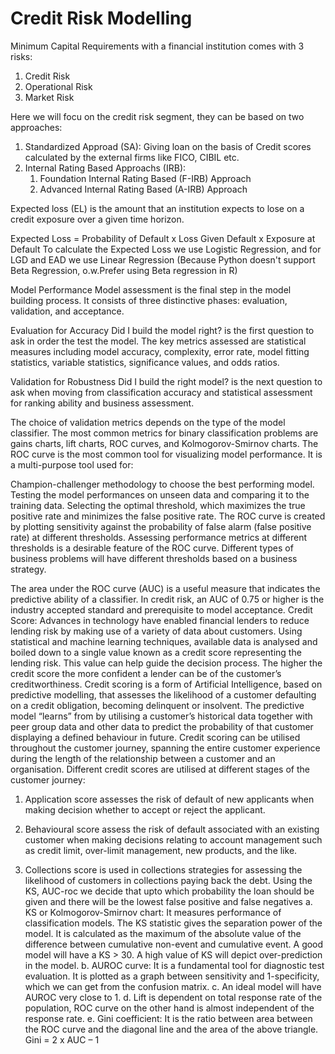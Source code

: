 # Credit Risk Modelling

Minimum Capital Requirements with a financial institution comes with 3 risks:
1. Credit Risk
2. Operational Risk
3. Market Risk

Here we will focu on the credit risk segment, they can be based on two approaches:
1. Standardized Approad (SA): Giving loan on the basis of Credit scores calculated by the external firms like FICO, CIBIL etc.
2. Internal Rating Based Approachs (IRB): 
   1. Foundation Internal Rating Based (F-IRB) Approach
   2. Advanced Internal Rating Based (A-IRB) Approach

Expected loss (EL) is the amount that an institution expects to lose on a credit exposure over a given time horizon.

Expected Loss = Probability of Default x Loss Given Default x Exposure at Default
To calculate the Expected Loss we use Logistic Regression, and for LGD and EAD we use Linear Regression (Because Python doesn't support Beta Regression, o.w.Prefer using Beta regression in R) 

Model Performance
Model assessment is the final step in the model building process. It consists of three distinctive phases: evaluation, validation, and acceptance.

Evaluation for Accuracy
Did I build the model right? is the first question to ask in order the test the model. The key metrics assessed are statistical measures including model accuracy, complexity, error rate, model fitting statistics, variable statistics, significance values, and odds ratios.

Validation for Robustness
Did I build the right model? is the next question to ask when moving from classification accuracy and statistical assessment for ranking ability and business assessment.

The choice of validation metrics depends on the type of the model classifier. The most common metrics for binary classification problems are gains charts, lift charts, ROC curves, and Kolmogorov-Smirnov charts. The ROC curve is the most common tool for visualizing model performance. It is a multi-purpose tool used for:

Champion-challenger methodology to choose the best performing model.
Testing the model performances on unseen data and comparing it to the training data.
Selecting the optimal threshold, which maximizes the true positive rate and minimizes the false positive rate.
The ROC curve is created by plotting sensitivity against the probability of false alarm (false positive rate) at different thresholds. Assessing performance metrics at different thresholds is a desirable feature of the ROC curve. Different types of business problems will have different thresholds based on a business strategy.

The area under the ROC curve (AUC) is a useful measure that indicates the predictive ability of a classifier. In credit risk, an AUC of 0.75 or higher is the industry accepted standard and prerequisite to model acceptance.
Credit Score:
Advances in technology have enabled financial lenders to reduce lending risk by making use of a variety of data about customers. Using statistical and machine learning techniques, available data is analysed and boiled down to a single value known as a credit score representing the lending risk. This value can help guide the decision process. The higher the credit score the more confident a lender can be of the customer’s creditworthiness. Credit scoring is a form of Artificial Intelligence, based on predictive modelling, that assesses the likelihood of a customer defaulting on a credit obligation, becoming delinquent or insolvent. The predictive model “learns” from by utilising a customer’s historical data together with peer group data and other data to predict the probability of that customer displaying a defined behaviour in future.
Credit scoring can be utilised throughout the customer journey, spanning the entire customer experience during the length of the relationship between a customer and an organisation.
Different credit scores are utilised at different stages of the customer journey:
1.	Application score assesses the risk of default of new applicants when making decision whether to accept or reject the applicant.

2.	Behavioural score assess the risk of default associated with an existing customer when making decisions relating to account management such as credit limit, over-limit management, new products, and the like.

3.	Collections score is used in collections strategies for assessing the likelihood of customers in collections paying back the debt.
Using the KS, AUC-roc we decide that upto which probability the loan should be given and there will be the lowest false positive and false negatives
a.	KS or Kolmogorov-Smirnov chart: It measures performance of classification models. The KS statistic gives the separation power of the model. It is calculated as the maximum of the absolute value of the difference between cumulative non-event and cumulative event. A good model will have a KS > 30. A high value of KS will depict over-prediction in the model.
b.	AUROC curve: It is a fundamental tool for diagnostic test evaluation. It is plotted as a graph between sensitivity and 1-specificity, which we can get from the confusion matrix. 
c.	An ideal model will have AUROC very close to 1. 
d.	Lift is dependent on total response rate of the population, ROC curve on the other hand is almost independent of the response rate.
e.	Gini coefficient: It is the ratio between area between the ROC curve and the diagonal line and the area of the above triangle. Gini = 2 x AUC – 1
